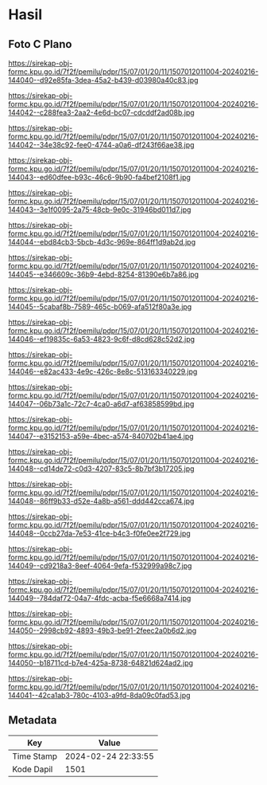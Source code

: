 # Hasil

## Foto C Plano

https://sirekap-obj-formc.kpu.go.id/7f2f/pemilu/pdpr/15/07/01/20/11/1507012011004-20240216-144040--d92e85fa-3dea-45a2-b439-d03980a40c83.jpg

https://sirekap-obj-formc.kpu.go.id/7f2f/pemilu/pdpr/15/07/01/20/11/1507012011004-20240216-144042--c288fea3-2aa2-4e6d-bc07-cdcddf2ad08b.jpg

https://sirekap-obj-formc.kpu.go.id/7f2f/pemilu/pdpr/15/07/01/20/11/1507012011004-20240216-144042--34e38c92-fee0-4744-a0a6-df243f66ae38.jpg

https://sirekap-obj-formc.kpu.go.id/7f2f/pemilu/pdpr/15/07/01/20/11/1507012011004-20240216-144043--ed60dfee-b93c-46c6-9b90-fa4bef2108f1.jpg

https://sirekap-obj-formc.kpu.go.id/7f2f/pemilu/pdpr/15/07/01/20/11/1507012011004-20240216-144043--3e1f0095-2a75-48cb-9e0c-31946bd011d7.jpg

https://sirekap-obj-formc.kpu.go.id/7f2f/pemilu/pdpr/15/07/01/20/11/1507012011004-20240216-144044--ebd84cb3-5bcb-4d3c-969e-864ff1d9ab2d.jpg

https://sirekap-obj-formc.kpu.go.id/7f2f/pemilu/pdpr/15/07/01/20/11/1507012011004-20240216-144045--e346609c-36b9-4ebd-8254-81390e6b7a86.jpg

https://sirekap-obj-formc.kpu.go.id/7f2f/pemilu/pdpr/15/07/01/20/11/1507012011004-20240216-144045--5cabaf8b-7589-465c-b069-afa512f80a3e.jpg

https://sirekap-obj-formc.kpu.go.id/7f2f/pemilu/pdpr/15/07/01/20/11/1507012011004-20240216-144046--ef19835c-6a53-4823-9c6f-d8cd628c52d2.jpg

https://sirekap-obj-formc.kpu.go.id/7f2f/pemilu/pdpr/15/07/01/20/11/1507012011004-20240216-144046--e82ac433-4e9c-426c-8e8c-513163340229.jpg

https://sirekap-obj-formc.kpu.go.id/7f2f/pemilu/pdpr/15/07/01/20/11/1507012011004-20240216-144047--06b73a1c-72c7-4ca0-a6d7-af63858599bd.jpg

https://sirekap-obj-formc.kpu.go.id/7f2f/pemilu/pdpr/15/07/01/20/11/1507012011004-20240216-144047--e3152153-a59e-4bec-a574-840702b41ae4.jpg

https://sirekap-obj-formc.kpu.go.id/7f2f/pemilu/pdpr/15/07/01/20/11/1507012011004-20240216-144048--cd14de72-c0d3-4207-83c5-8b7bf3b17205.jpg

https://sirekap-obj-formc.kpu.go.id/7f2f/pemilu/pdpr/15/07/01/20/11/1507012011004-20240216-144048--86ff9b33-d52e-4a8b-a561-ddd442cca674.jpg

https://sirekap-obj-formc.kpu.go.id/7f2f/pemilu/pdpr/15/07/01/20/11/1507012011004-20240216-144048--0ccb27da-7e53-41ce-b4c3-f0fe0ee2f729.jpg

https://sirekap-obj-formc.kpu.go.id/7f2f/pemilu/pdpr/15/07/01/20/11/1507012011004-20240216-144049--cd9218a3-8eef-4064-9efa-f532999a98c7.jpg

https://sirekap-obj-formc.kpu.go.id/7f2f/pemilu/pdpr/15/07/01/20/11/1507012011004-20240216-144049--784daf72-04a7-4fdc-acba-f5e6668a7414.jpg

https://sirekap-obj-formc.kpu.go.id/7f2f/pemilu/pdpr/15/07/01/20/11/1507012011004-20240216-144050--2998cb92-4893-49b3-be91-2feec2a0b6d2.jpg

https://sirekap-obj-formc.kpu.go.id/7f2f/pemilu/pdpr/15/07/01/20/11/1507012011004-20240216-144050--b18711cd-b7e4-425a-8738-64821d624ad2.jpg

https://sirekap-obj-formc.kpu.go.id/7f2f/pemilu/pdpr/15/07/01/20/11/1507012011004-20240216-144041--42ca1ab3-780c-4103-a9fd-8da09c0fad53.jpg


## Metadata

| Key        | Value               |
| ---------- | ------------------- |
| Time Stamp | 2024-02-24 22:33:55 |
| Kode Dapil | 1501                |



